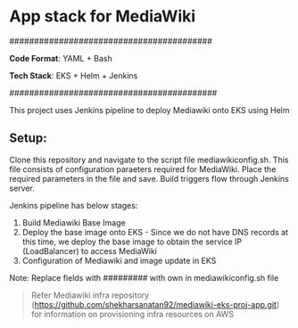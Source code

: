 # App stack for MediaWiki

#########################################

**Code Format**: YAML + Bash

**Tech Stack**: EKS + Helm + Jenkins

##########################################

This project uses Jenkins pipeline to deploy Mediawiki onto EKS using Helm

## Setup:

Clone this repository and navigate to the script file mediawikiconfig.sh. This file consists of configuration paraeters required for MediaWiki. Place the required parameters in the file and save. Build triggers flow through Jenkins server. 

Jenkins pipeline has below stages:
1. Build Mediawiki Base Image
2. Deploy the base image onto EKS - Since we do not have DNS records at this time, we deploy the base image to obtain the service IP (LoadBalancer) to access MediaWiki
3. Configuration of Mediawiki and image update in EKS

Note: Replace fields with ######### with own in mediawikiconfig.sh file

> Refer Mediawiki infra repository (https://github.com/shekharsanatan92/mediawiki-eks-proj-app.git) for information on provisioning infra resources on AWS
